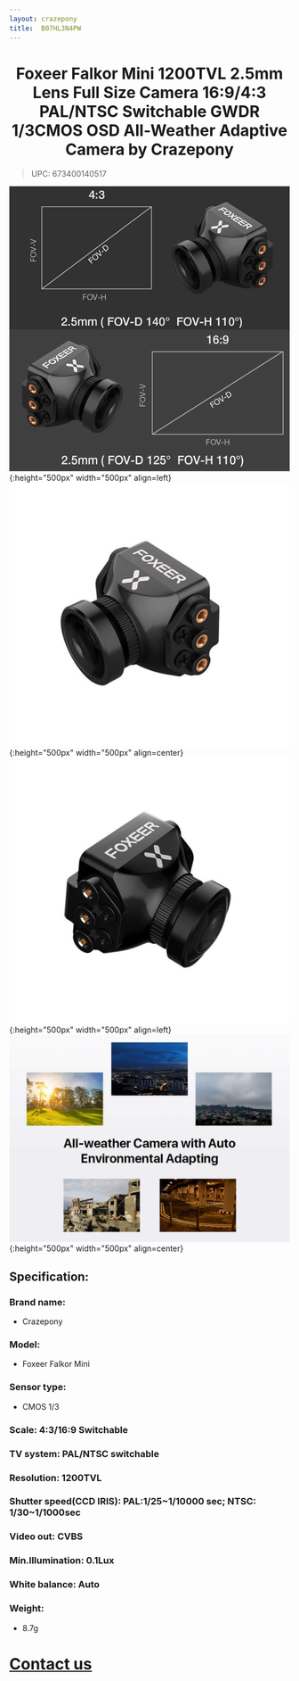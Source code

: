 ```yaml
---
layout: crazepony
title:  B07HL3N4PW
---
```


#   
#  <center>Foxeer Falkor Mini 1200TVL 2.5mm Lens Full Size Camera 16:9/4:3 PAL/NTSC Switchable GWDR 1/3CMOS OSD All-Weather Adaptive Camera by Crazepony</center>

> UPC: 673400140517


![](/assets/img/FoxeerCamera_1.jpg){:height="500px" width="500px" align=left}
![](/assets/img/FoxeerCamera_2.jpg){:height="500px" width="500px" align=center}
![](/assets/img/FoxeerCamera_3.jpg){:height="500px" width="500px" align=left}
![](/assets/img/FoxeerCamera_4.jpg){:height="500px" width="500px" align=center}

## Specification:

### Brand name:
+ Crazepony

### Model:
+ Foxeer Falkor Mini

### Sensor type:
+ CMOS 1/3

### Scale: 4:3/16:9 Switchable

### TV system: PAL/NTSC switchable

### Resolution: 1200TVL

### Shutter speed(CCD IRIS): PAL:1/25~1/10000 sec; NTSC: 1/30~1/1000sec

### Video out: CVBS

### Min.Illumination: 0.1Lux

### White balance: Auto

### Weight:
+ 8.7g

# [Contact us](/en/contactUs.html)